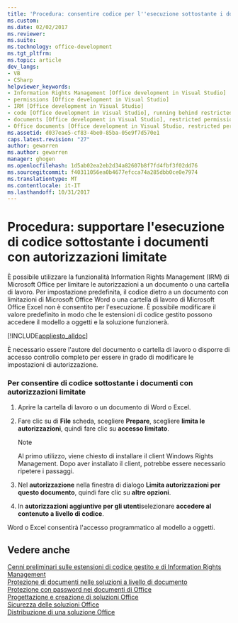 ```yaml
---
title: 'Procedura: consentire codice per l''esecuzione sottostante i documenti con autorizzazioni limitate | Documenti Microsoft'
ms.custom: 
ms.date: 02/02/2017
ms.reviewer: 
ms.suite: 
ms.technology: office-development
ms.tgt_pltfrm: 
ms.topic: article
dev_langs:
- VB
- CSharp
helpviewer_keywords:
- Information Rights Management [Office development in Visual Studio]
- permissions [Office development in Visual Studio]
- IRM [Office development in Visual Studio]
- code [Office development in Visual Studio], running behind restricted documents
- documents [Office development in Visual Studio], restricted permissions
- Office documents [Office development in Visual Studio, restricted permissions
ms.assetid: d037eae5-cf83-4be0-85ba-05e9f7d570e1
caps.latest.revision: "27"
author: gewarren
ms.author: gewarren
manager: ghogen
ms.openlocfilehash: 1d5ab02ea2eb2d34a82607b8f7fd4fbf3f02dd76
ms.sourcegitcommit: f40311056ea0b4677efcca74a285dbb0ce0e7974
ms.translationtype: MT
ms.contentlocale: it-IT
ms.lasthandoff: 10/31/2017
---
```

# <a name="how-to-permit-code-to-run-behind-documents-with-restricted-permissions"></a>Procedura: supportare l'esecuzione di codice sottostante i documenti con autorizzazioni limitate
  È possibile utilizzare la funzionalità Information Rights Management (IRM) di Microsoft Office per limitare le autorizzazioni a un documento o una cartella di lavoro. Per impostazione predefinita, il codice dietro a un documento con limitazioni di Microsoft Office Word o una cartella di lavoro di Microsoft Office Excel non è consentito per l'esecuzione. È possibile modificare il valore predefinito in modo che le estensioni di codice gestito possono accedere il modello a oggetti e la soluzione funzionerà.  
  
 [!INCLUDE[appliesto_alldoc](../vsto/includes/appliesto-alldoc-md.md)]  
  
 È necessario essere l'autore del documento o cartella di lavoro o disporre di accesso controllo completo per essere in grado di modificare le impostazioni di autorizzazione.  
  
### <a name="to-permit-code-to-run-behind-documents-with-restricted-permissions"></a>Per consentire di codice sottostante i documenti con autorizzazioni limitate  
  
1.  Aprire la cartella di lavoro o un documento di Word o Excel.  
  
2.  Fare clic su di **File** scheda, scegliere **Prepare**, scegliere **limita le autorizzazioni**, quindi fare clic su **accesso limitato**.  
  
    > [!NOTE]  
    >  Al primo utilizzo, viene chiesto di installare il client Windows Rights Management. Dopo aver installato il client, potrebbe essere necessario ripetere i passaggi.  
  
3.  Nel **autorizzazione** nella finestra di dialogo **Limita autorizzazioni per questo documento**, quindi fare clic su **altre opzioni**.  
  
4.  In **autorizzazioni aggiuntive per gli utenti**selezionare **accedere al contenuto a livello di codice**.  
  
 Word o Excel consentirà l'accesso programmatico al modello a oggetti.  
  
## <a name="see-also"></a>Vedere anche  
 [Cenni preliminari sulle estensioni di codice gestito e di Information Rights Management](../vsto/information-rights-management-and-managed-code-extensions-overview.md)   
 [Protezione di documenti nelle soluzioni a livello di documento](../vsto/document-protection-in-document-level-solutions.md)   
 [Protezione con password nei documenti di Office](../vsto/password-protection-on-office-documents.md)   
 [Progettazione e creazione di soluzioni Office](../vsto/designing-and-creating-office-solutions.md)   
 [Sicurezza delle soluzioni Office](../vsto/securing-office-solutions.md)   
 [Distribuzione di una soluzione Office](../vsto/deploying-an-office-solution.md)  
  
  
